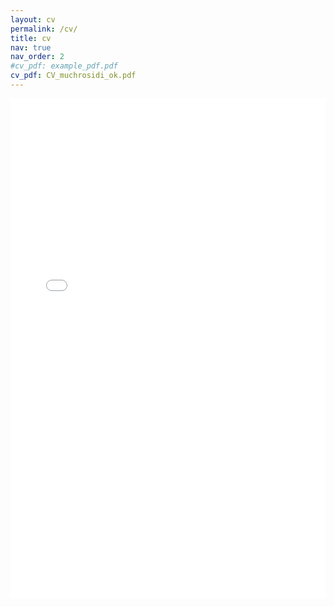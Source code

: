 ```yaml
---
layout: cv
permalink: /cv/
title: cv
nav: true
nav_order: 2
#cv_pdf: example_pdf.pdf
cv_pdf: CV_muchrosidi_ok.pdf
---
```


<!-- This is a commented line can be deleted and give more content in the page other than pdf alone - Rosidi -->
<!--
<embed src="{{ '/assets/pdf/CV_muchrosidi_ok.pdf' }}" width="100%" height="800px" type="application/pdf">
-->
<!-- This will open the pdf in a new tab - Rosidi -->
<embed src="{{ '/assets/pdf/CV_muchrosidi_ok.pdf' }}" width="100%" height="800px" type="application/pdf" target="_blank">








